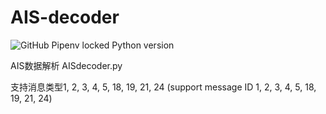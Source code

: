 <!--
 * @Date: 2022-05-17 11:07:19
 * @Author: GMY (1017570673@qq.com)
 * @Descripttion: 
 * @version: 
 * @tag: 
 * @LastEditTime: 2022-05-17 11:38:38
-->
# AIS-decoder

![GitHub Pipenv locked Python version](https://img.shields.io/github/pipenv/locked/python-version/GMYNebula/AIS-decoder?style=plastic)

AIS数据解析 AISdecoder.py

支持消息类型1, 2, 3, 4, 5, 18, 19, 21, 24 (support message ID 1, 2, 3, 4, 5, 18, 19, 21, 24)

